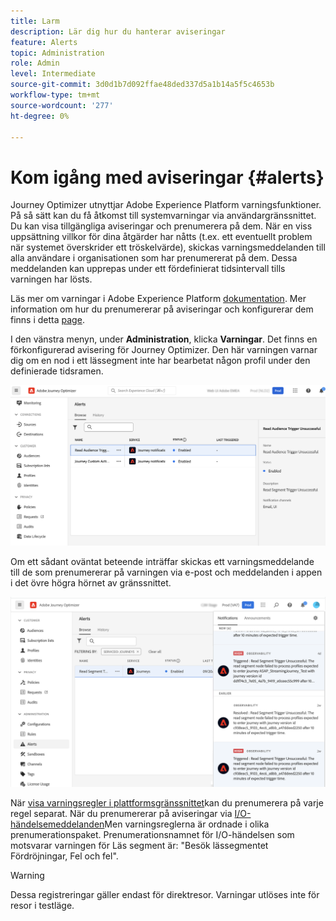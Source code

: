 ```yaml
---
title: Larm
description: Lär dig hur du hanterar aviseringar
feature: Alerts
topic: Administration
role: Admin
level: Intermediate
source-git-commit: 3d0d1b7d092ffae48ded337d5a1b14a5f5c4653b
workflow-type: tm+mt
source-wordcount: '277'
ht-degree: 0%

---
```


# Kom igång med aviseringar {#alerts}

Journey Optimizer utnyttjar Adobe Experience Platform varningsfunktioner. På så sätt kan du få åtkomst till systemvarningar via användargränssnittet. Du kan visa tillgängliga aviseringar och prenumerera på dem. När en viss uppsättning villkor för dina åtgärder har nåtts (t.ex. ett eventuellt problem när systemet överskrider ett tröskelvärde), skickas varningsmeddelanden till alla användare i organisationen som har prenumererat på dem. Dessa meddelanden kan upprepas under ett fördefinierat tidsintervall tills varningen har lösts.

Läs mer om varningar i Adobe Experience Platform [dokumentation](https://experienceleague.adobe.com/docs/experience-platform/observability/alerts/overview.html).
Mer information om hur du prenumererar på aviseringar och konfigurerar dem finns i detta [page](https://experienceleague.adobe.com/docs/experience-platform/observability/alerts/ui.html).

I den vänstra menyn, under **Administration**, klicka **Varningar**. Det finns en förkonfigurerad avisering för Journey Optimizer. Den här varningen varnar dig om en nod i ett lässegment inte har bearbetat någon profil under den definierade tidsramen.

![](assets/alerts1.png)

Om ett sådant oväntat beteende inträffar skickas ett varningsmeddelande till de som prenumererar på varningen via e-post och meddelanden i appen i det övre högra hörnet av gränssnittet.

![](assets/alerts2.png)

När [visa varningsregler i plattformsgränssnittet](https://experienceleague.adobe.com/docs/experience-platform/observability/alerts/ui.html)kan du prenumerera på varje regel separat. När du prenumererar på aviseringar via [I/O-händelsemeddelanden](https://experienceleague.adobe.com/docs/experience-platform/observability/alerts/subscribe.html)Men varningsreglerna är ordnade i olika prenumerationspaket. Prenumerationsnamnet för I/O-händelsen som motsvarar varningen för Läs segment är: &quot;Besök lässegmentet Fördröjningar, Fel och fel&quot;.

>[!WARNING]
>
>Dessa registreringar gäller endast för direktresor. Varningar utlöses inte för resor i testläge.